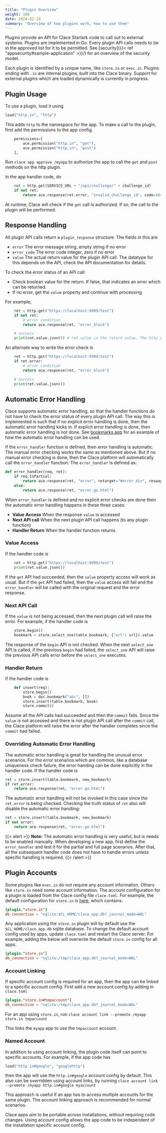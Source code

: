 ```yaml
---
title: "Plugin Overview"
weight: 100
date: 2024-02-18
summary: "Overview of how plugins work, how to use them"
---
```


Plugins provide an API for Clace Starlark code to call out to external systems. Plugins are implemented in Go. Every plugin API calls needs to be in the approved list for it to be permitted. See [security]({{< ref "appsecurity#sample-application" >}}/) for an overview of the security model.

Each plugin is identified by a unique name, like `store.in` or `exec.in`. Plugins ending with `.in` are internal plugins, built into the Clace binary. Support for external plugins which are loaded dynamically is currently in progress.

## Plugin Usage

To use a plugin, load it using

```python
load("http.in", "http")
```

This adds `http` to the namespace for the app. To make a call to the plugin, first add the permissions to the app config.

```python
    permissions=[
        ace.permission("http.in", "get"),
        ace.permission("http.in", "post")
    ],
```

Run `clace app approve /myapp` to authorize the app to call the `get` and `post` methods on the http plugin.

In the app handler code, do

```python
    ret = http.get(SERVICE_URL + "/api/challenge/" + challenge_id)
    if not ret:
        return ace.response(ret.error, "invalid_challenge_id", code=404)
```

At runtime, Clace will check if the `get` call is authorized. If so, the call to the plugin will be performed.

## Response Handling

All plugin API calls return a `plugin_response` structure. The fields in this are

- `error` The error message string, empty string if no error
- `error_code` The error code integer, zero if no error
- `value` The actual return value for the plugin API call. The datatype for this depends on the API, check the API documentation for details.

To check the error status of an API call:

- Check boolean value for the return. If false, that indicates an error which can be returned.
- If no error, get the `value` property and continue with processing

For example,

```python
    ret = http.get("https://localhost:9999/test")
    if not ret:
        # error condition
        return ace.response(ret, "error_block")

    # success
    print(ret.value.json()) # ret.value is the return value. The http plugin response has a json() function
```

An alternate way to write the error check is

```python
    ret = http.get("https://localhost:9999/test")
    if ret.error:
        # error condition
        return ace.response(ret, "error_block")

    # Success
    print(ret.value.json())
```

## Automatic Error Handling

Clace supports automatic error handling, so that the handler functions do not have to check the error status of every plugin API call. The way this is implemented is such that if no explicit error handling is done, then the automatic error handling kicks in. If explicit error handling is done, then automatic error handling is not done. See [bookmarks app](https://github.com/claceio/apps/blob/main/utils/bookmarks/app.star) for an example of how the automatic error handling can be used.

If the `error_handler` function is defined, then error handling is automatic. The manual error checking works the same as mentioned above. But if no manual error checking is done, then the Clace platform will automatically call the `error_handler` function. The `error_handler` is defined as:

```python
def error_handler(req, ret):
    if req.IsPartial:
        return ace.response(ret, "error", retarget="#error_div", reswap="innerHTML")
    else:
        return ace.response(ret, "error.go.html")
```

When `error_handler` is defined and no explicit error checks are done then the automatic error handling happens in these three cases:

- **Value Access** When the response `value` is accessed
- **Next API call** When the next plugin API call happens (to any plugin function)
- **Handler Return** When the handler function returns

### Value Access

If the handler code is

```python
    ret = http.get("https://localhost:9999/test")
    print(ret.value.json())
```

If the `get` API had succeeded, then the `value` property access will work as usual. But if the `get` API had failed, then the `value` access will fail and the `error_handler` will be called with the original request and the error response.

### Next API Call

If the `value` is not being accessed, then the next plugin call will raise the error. For example, if the handler code is

```python
    store.begin()
    bookmark = store.select_one(table.bookmark, {"url": url}).value
```

The response of the `begin` API is not checked. When the next `select_one` API is called, if the previous `begin` had failed, the `select_one` API will raise the previous API calls error before the `select_one` executes.

### Handler Return

If the handler code is

```python
    def insert(req):
        store.begin()
        book = doc.bookmark("abc", [])
        store.insert(table.bookmark, book)
        store.commit()
```

Assume all the API calls had succeeded and then the `commit` fails. Since the `value` is not accessed and there is not plugin API call after the `commit` call, the Clace platform will raise the error after the handler completes since the `commit` had failed.

### Overriding Automatic Error Handling

The automatic error handling is great for handling the unusual error scenarios. For the error scenarios which are common, like a database uniqueness check failure, the error handing can be done explicitly in the handler code. If the handler code is

```python
ret = store.insert(table.bookmark, new_bookmark)
if ret.error:
    return ace.response(ret, "error.go.html")
```

The automatic error handling will not be invoked in this case since the `ret.error` is being checked. Checking the truth status of `ret` also will disable the automatic error handling:

```python
ret = store.insert(table.bookmark, new_bookmark)
if not error:
    return ace.response(ret, "error.go.html")
```

{{< alert >}}
**Note:** The automatic error handling is very useful, but is needs to be enabled manually. When developing a new app, first define the `error_handler` and test it for the partial and full page scenarios. After that, all the subsequent handler code does not have to handle errors unless specific handling is required.
{{< /alert >}}

## Plugin Accounts

Some plugins like `exec.in` do not require any account information. Others like `store.in` need some account information. The account configuration for a plugin is loaded from the Clace config file `clace.toml`. For example, the default configuration for `store.in` is [here](https://github.com/claceio/clace/blob/4cde3059e6a99abae20cebbddde5473149065fa9/internal/utils/clace.default.toml#L48), which contains:

```toml
[plugin."store.in"]
db_connection = "sqlite:$CL_HOME/clace_app.db?_journal_mode=WAL"
```

Any application using the `store.in` plugin will by default use the `$CL_HOME/clace_app.db` sqlite database. To change the default account config used by apps, update `clace.toml` and restart the Clace server. For example, adding the below will overwrite the default `store.in` config for all apps.

```toml
[plugin."store.in"]
db_connection = "sqlite:/tmp/clace_app.db?_journal_mode=WAL"
```

### Account Linking

If specific account config is required for an app, then the app can be linked to a specific account config. First add a new account config by adding in `clace.toml`

```toml
[plugin."store.in#tmpaccount"]
db_connection = "sqlite:/tmp/clace_app.db?_journal_mode=WAL"
```

For an app using `store.in`, run `clace account link --promote /myapp store.in tmpaccount`

This links the `myapp` app to use the `tmpaccount` account.

### Named Account

In addition to using account linking, the plugin code itself can point to specific accounts. For example, if the app code has

```python
load("http.in#google", "googlehttp")
```

then the app will use the `http.in#google` account config by default. This also can be overridden using account links, by
running `clace account link --promote /myapp http.in#google myaccount`

This approach is useful if an app has to access multiple accounts for the same plugin. The account linking approach is recommended for normal scenarios.

Clace apps aim to be portable across installations, without requiring code changes. Using account config allows the app code to be independent of the installation specific account config.
